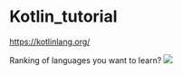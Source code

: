 
# Kotlin_tutorial

https://kotlinlang.org/


Ranking of languages you want to learn?
<img src='https://f1.codingworldnews.com/2019/03/kuyd1ff9ji.png'>

